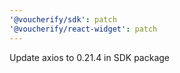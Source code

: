 ```yaml
---
'@voucherify/sdk': patch
'@voucherify/react-widget': patch
---
```


Update axios to 0.21.4 in SDK package
